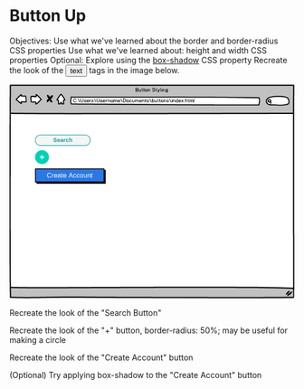 # Button Up

Objectives:
Use what we've learned about the border and border-radius CSS properties
Use what we've learned about: height and width CSS properties
Optional: Explore using the [box-shadow](https://developer.mozilla.org/en-US/docs/Web/CSS/box-shadow)
CSS property
Recreate the look of the <button>text</button> tags in the image below.

![alt text](buttons.png)

Recreate the look of the "Search Button"

Recreate the look of the "+" button, border-radius: 50%; may be useful for making a circle

Recreate the look of the "Create Account" button

(Optional) Try applying box-shadow to the "Create Account" button
